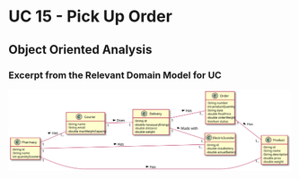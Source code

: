# UC 15 - Pick Up Order

## Object Oriented Analysis

### Excerpt from the Relevant Domain Model for UC

![UC15_MD](MD.svg)

